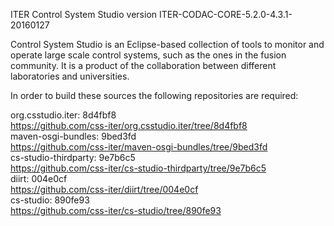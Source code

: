 ITER Control System Studio version ITER-CODAC-CORE-5.2.0-4.3.1-20160127

Control System Studio is an Eclipse-based collection of tools
to monitor and operate large scale control systems, such as the
ones in the fusion community. It is a product of the collaboration
between different laboratories and universities.

In order to build these sources the following repositories are required:

org.csstudio.iter: 8d4fbf8  
<https://github.com/css-iter/org.csstudio.iter/tree/8d4fbf8>  
maven-osgi-bundles: 9bed3fd  
<https://github.com/css-iter/maven-osgi-bundles/tree/9bed3fd>  
cs-studio-thirdparty: 9e7b6c5  
<https://github.com/css-iter/cs-studio-thirdparty/tree/9e7b6c5>  
diirt: 004e0cf  
<https://github.com/css-iter/diirt/tree/004e0cf>  
cs-studio: 890fe93  
<https://github.com/css-iter/cs-studio/tree/890fe93>  
